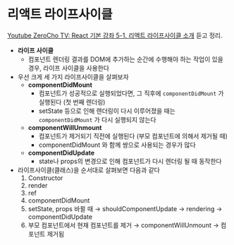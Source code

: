 # 리액트 라이프사이클

[Youtube ZeroCho TV: React 기본 강좌 5-1. 리액트 라이프사이클 소개](https://www.youtube.com/watch?v=ltw4FYagLfM) 듣고 정리.

- **라이프 사이클**
    - 컴포넌트 렌더링 결과를 DOM에 추가하는 순간에 수행해야 하는 작업이 있을 경우, 라이프 사이클을 사용한다
- 우선 크게 세 가지 라이프사이클을 살펴보자
    - **componentDidMount**
        - 컴포넌트가 성공적으로 실행되었다면, 그 직후에 `componentDidMount` 가 실행된다 (첫 번째 렌더링)
        - setState 등으로 인해 렌더링이 다시 이루어졌을 때는 `componentDidMount` 가 다시 실행되지 않는다
    - **componentWillUnmount**
        - 컴포넌트가 제거되기 직전에 실행된다 (부모 컴포넌트에 의해서 제거될 때)
        - componentDidMount 와 함께 쌍으로 사용되는 경우가 많다
    - **componentDidUpdate**
        - state나 props의 변경으로 인해 컴포넌트가 다시 렌더링 될 때 동작한다
- 라이프사이클(클래스)을 순서대로 살펴보면 다음과 같다
    1. Constructor
    2. render
    3. ref
    4. componentDidMount
    5. setState, props 바뀔 때 → shouldComponentUpdate → rendering → componentDidUpdate
    6. 부모 컴포넌트에서 현재 컴포넌트를 제거 → componentWillUnmount → 컴포넌트 제거됨
